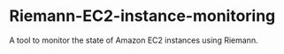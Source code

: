 Riemann-EC2-instance-monitoring
===============================

A tool to monitor the state of Amazon EC2 instances using Riemann. 
